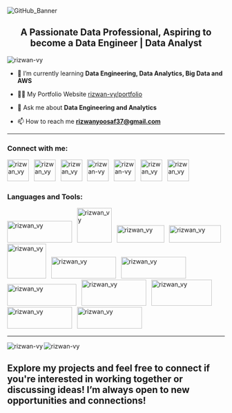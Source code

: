 
![GitHub_Banner](https://github.com/RIZWAN-VY/RIZWAN-VY/assets/131337205/324d4188-a0c1-4c9a-aeb2-ffab1ef78cfb)

<h2 align="center">A Passionate Data Professional, Aspiring to become a Data Engineer | Data Analyst</h2>

<p align="left"> <img src="https://komarev.com/ghpvc/?username=rizwan-vy&label=Profile%20views&color=0e75b6&style=flat" alt="rizwan-vy" /> </p>

- 🌱 I’m currently learning **Data Engineering, Data Analytics, Big Data and AWS**

- 👨‍💻 My Portfolio Website   [rizwan-vy/portfolio](https://rizwan-vy.github.io/Rizwan.github.io/)

- 💬 Ask me about **Data Engineering and Analytics**

- 📫 How to reach me **rizwanyoosaf37@gmail.com**

---
<h3 align="left">Connect with me:</h3>
<a href="https://rizwan-vy.github.io/Rizwan.github.io/" target="_blank"><img src="https://github.com/RIZWAN-VY/RIZWAN-VY/assets/131337205/4a8b9872-febd-4073-9440-173a087f6f40" alt="rizwan_vy" height="50" width="50" /></a>&nbsp;&nbsp;
<a href="tel:+91 8129831464" target="_blank"><img src="https://github.com/RIZWAN-VY/RIZWAN-VY/assets/131337205/e8fd53cb-1cde-4871-bbae-f352a6b6ddf8" alt="rizwan_vy" height="50" width="50"></a>&nbsp;&nbsp;
<a href="mailto:rizwanyoosaf37@gmail.com" target="_blank"><img src="https://github.com/RIZWAN-VY/RIZWAN-VY/assets/131337205/2afe0066-3689-40b7-b269-15e909975e29" alt="rizwan_vy" height="50" width="50" /></a>&nbsp;&nbsp;
<a href="https://linkedin.com/in/rizwan-vy" target="_blank"><img src="https://github.com/RIZWAN-VY/RIZWAN-VY/assets/131337205/3c838b8d-5338-4477-8c4c-dd29e1c31f5b" alt="rizwan-vy" height="50" width="50" /></a>&nbsp;&nbsp;
<a href="https://github.com/RIZWAN-VY" target="_blank"><img src="https://github.com/RIZWAN-VY/RIZWAN-VY/assets/131337205/b6a6a635-e8f0-4db8-b5c4-26f69ad99c0d" alt="rizwan-vy" height="50" width="50" /></a>&nbsp;&nbsp;
<a href="https://api.whatsapp.com/send?phone=8129831464" target="_blank"><img src="https://github.com/RIZWAN-VY/RIZWAN-VY/assets/131337205/efa4796e-7e40-44db-b4fd-c0249e32399e" alt="rizwan_vy" height="50" width="50" /></a>&nbsp;&nbsp;
<a href="https://www.hackerrank.com/rizwan_vy" target="_blank"><img src="https://github.com/RIZWAN-VY/RIZWAN-VY/assets/131337205/aae5cd21-1399-4a04-92d1-70622171dae6" alt="rizwan_vy" height="50" width="50" /></a>&nbsp;&nbsp;
         
<h3 align="left">Languages and Tools:</h3>
<a href="https://www.python.org/" target="_blank"><img src="https://github.com/RIZWAN-VY/RIZWAN-VY/assets/131337205/599a2df6-0688-445e-b59f-30619d7667df" alt="rizwan_vy" height="50" width="150" /></a>&nbsp;&nbsp;
<a href="https://en.wikipedia.org/wiki/SQL" target="_blank"><img src="https://github.com/RIZWAN-VY/RIZWAN-VY/assets/131337205/9e76e87a-da34-488c-ab2a-fe58733bfebe" alt="rizwan_vy" height="80" width="80" /></a>&nbsp;&nbsp;
<a href="https://www.microsoft.com/en-in/microsoft-365/excel" target="_blank"><img src="https://github.com/RIZWAN-VY/RIZWAN-VY/assets/131337205/beed037f-5aa1-4fdc-b7d3-5d66b314bfaf" alt="rizwan_vy" height="40" width="110" /></a>&nbsp;&nbsp;
<a href="https://www.microsoft.com/en-us/power-platform/products/power-bi" target="_blank"><img src="https://github.com/RIZWAN-VY/RIZWAN-VY/assets/131337205/11216a06-35ab-48a5-987f-fe56b5bb020d" alt="rizwan_vy" height="40" width="120" /></a>&nbsp;&nbsp;
<a href="https://aws.amazon.com/" target="_blank"><img src="https://github.com/RIZWAN-VY/RIZWAN-VY/assets/131337205/ddf47b71-932f-40a4-8504-25c8326983f9" alt="rizwan_vy" height="80" width="90" /></a>&nbsp;&nbsp;
<a href="https://hadoop.apache.org/" target="_blank"><img src="https://github.com/RIZWAN-VY/RIZWAN-VY/assets/131337205/54a85d12-abd3-4fb5-8ce2-765d72fc5fa9" alt="rizwan_vy" height="50" width="150" /></a>&nbsp;&nbsp;
<a href="https://hive.apache.org/" target="_blank"><img src="https://github.com/RIZWAN-VY/RIZWAN-VY/assets/131337205/1b0b0c88-a979-4a23-881b-e88b08089642" alt="rizwan_vy" height="50" width="150" /></a>&nbsp;&nbsp;
<a href="https://airflow.apache.org/" target="_blank"><img src="https://github.com/RIZWAN-VY/RIZWAN-VY/assets/131337205/8149aa52-2a05-4c37-9f43-977253890a73" alt="rizwan_vy" height="50" width="160" /></a>&nbsp;&nbsp;
<a href="https://spark.apache.org/" target="_blank"><img src="https://github.com/RIZWAN-VY/RIZWAN-VY/assets/131337205/bbe830ec-e027-4ef7-8d23-7bccf2428570" alt="rizwan_vy" height="60" width="150" /></a>&nbsp;&nbsp;
<a href="https://www.mysql.com/" target="_blank"><img src="https://github.com/RIZWAN-VY/RIZWAN-VY/assets/131337205/c574e92f-a44a-40e5-ad1d-caab0e5f226e" alt="rizwan_vy" height="60" width="140" /></a>&nbsp;&nbsp;
<a href="https://en.wikipedia.org/wiki/Web_scraping" target="_blank"><img src="https://github.com/RIZWAN-VY/RIZWAN-VY/assets/131337205/b6d71ca8-0338-48b9-b7ed-1b5515108d43" alt="rizwan_vy" height="50" width="150" /></a>&nbsp;&nbsp;
<a href="https://www.linux.com/what-is-linux/" target="_blank"><img src="https://github.com/RIZWAN-VY/RIZWAN-VY/assets/131337205/725742cd-ae0c-4769-868a-6eacf1d6b9ee" alt="rizwan_vy" height="50" width="150" /></a>&nbsp;&nbsp;

---
<p><img align="left" src="https://github-readme-stats.vercel.app/api/top-langs?username=rizwan-vy&show_icons=true&locale=en&layout=compact" alt="rizwan-vy" /></p>

<p><img align="center" src="https://github-readme-streak-stats.herokuapp.com/?user=rizwan-vy&" alt="rizwan-vy" /></p>

## Explore my projects and feel free to connect if you're interested in working together or discussing ideas! I’m always open to new opportunities and connections!


